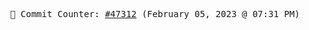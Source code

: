 <p align="center">
    <samp>
        📮 Commit Counter: <a href="https://github.com/Javascript-void0/Javascript-void0/commits/main">#47312</a> (February 05, 2023 @ 07:31 PM)
    </samp>
</p>